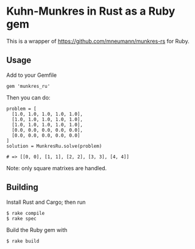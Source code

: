 # Kuhn-Munkres in Rust as a Ruby gem

This is a wrapper of https://github.com/mneumann/munkres-rs for Ruby.

## Usage

Add to your Gemfile

```
gem 'munkres_ru'
```

Then you can do:

```
problem = [
  [1.0, 1.0, 1.0, 1.0, 1.0],
  [1.0, 1.0, 1.0, 1.0, 1.0],
  [1.0, 1.0, 1.0, 1.0, 1.0],
  [0.0, 0.0, 0.0, 0.0, 0.0],
  [0.0, 0.0, 0.0, 0.0, 0.0]
]
solution = MunkresRu.solve(problem)

# => [[0, 0], [1, 1], [2, 2], [3, 3], [4, 4]]
```

Note: only square matrixes are handled.

## Building

Install Rust and Cargo; then run

```
$ rake compile
$ rake spec
```

Build the Ruby gem with

```
$ rake build
```
